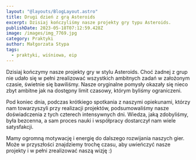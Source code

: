 ```yaml
---
layout: "@layouts/BlogLayout.astro"
title: Drugi dzień z grą Asteroids
excerpt: Dzisiaj kończyliśmy nasze projekty gry typu Asteroids.
publishDate: 2023-05-18T07:12:59.428Z
image: /images/img_7769.jpg
category: Praktyki
author: Małgorzata Stypa
tags:
  - praktyki, wiśniowa, eip
---
```

Dzisiaj kończymy nasze projekty gry w stylu Asteroids. Choć żadnej z grup nie udało się w pełni zrealizować wszystkich ambitnych zadań w założonym czasie, świetnie się bawiliśmy. Nasze oryginalne pomysły okazały się nieco zbyt ambitne jak na dostępny limit czasowy, którym byliśmy ograniczeni.

Pod koniec dnia, podczas krótkiego spotkania z naszymi opiekunami, którzy nam towarzyszyli przy realizacji projektów, podsumowaliśmy nasze doświadczenia z tych czterech intensywnych dni. Wiedza, jaką zdobyliśmy, była bezcenna, a sam proces nauki i współpracy dostarczył nam wiele satysfakcji.

Mamy ogromną motywację i energię do dalszego rozwijania naszych gier. Może w przyszłości znajdziemy trochę czasu, aby uwieńczyć nasze projekty i w pełni zrealizować naszą wizję :)
